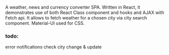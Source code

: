 A weather, news and currency converter SPA.  Written in React, it demonstrates use of both React Class component and hooks and AJAX with Fetch api. 
It allows to fetch weather for a chosen city via city search component. Material-UI used for CSS.

### todo: 
error notifications
check city change & update





